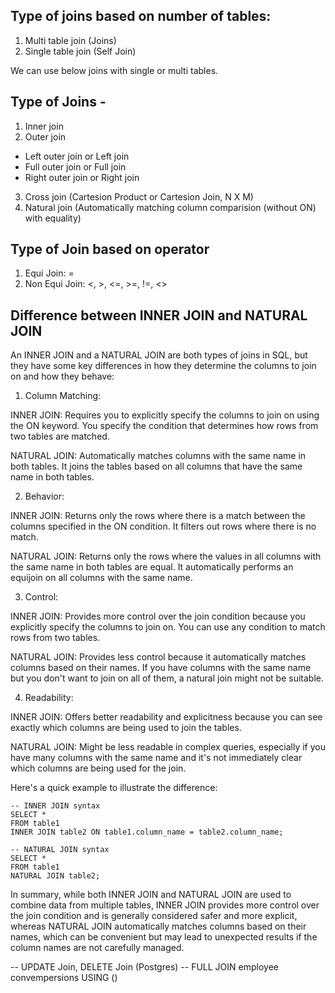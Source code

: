 ## Type of joins based on number of tables:
1. Multi table join (Joins)
2. Single table join (Self Join)

We can use below joins with single or multi tables.


## Type of Joins - 
1. Inner join
2. Outer join 
  - Left outer join or Left join
  - Full outer join or Full join
  - Right outer join or Right join
3. Cross join (Cartesion Product or Cartesion Join, N X M)
4. Natural join (Automatically matching column comparision (without ON) with equality)


## Type of Join based on operator
1.	Equi Join: =
2.	Non Equi Join: <,  >,  <=,  >=, !=, <>



## Difference between INNER JOIN and NATURAL JOIN
An INNER JOIN and a NATURAL JOIN are both types of joins in SQL, but they have some key differences in how they determine the columns to join on and how they behave:

1. Column Matching:

INNER JOIN: Requires you to explicitly specify the columns to join on using the ON keyword. You specify the condition that determines how rows from two tables are matched.

NATURAL JOIN: Automatically matches columns with the same name in both tables. It joins the tables based on all columns that have the same name in both tables.

2. Behavior:

INNER JOIN: Returns only the rows where there is a match between the columns specified in the ON condition. It filters out rows where there is no match.

NATURAL JOIN: Returns only the rows where the values in all columns with the same name in both tables are equal. It automatically performs an equijoin on all columns with the same name.

3. Control:

INNER JOIN: Provides more control over the join condition because you explicitly specify the columns to join on. You can use any condition to match rows from two tables.

NATURAL JOIN: Provides less control because it automatically matches columns based on their names. If you have columns with the same name but you don't want to join on all of them, a natural join might not be suitable.

4. Readability:

INNER JOIN: Offers better readability and explicitness because you can see exactly which columns are being used to join the tables.

NATURAL JOIN: Might be less readable in complex queries, especially if you have many columns with the same name and it's not immediately clear which columns are being used for the join.

Here's a quick example to illustrate the difference:

```
-- INNER JOIN syntax
SELECT *
FROM table1
INNER JOIN table2 ON table1.column_name = table2.column_name;

-- NATURAL JOIN syntax
SELECT *
FROM table1
NATURAL JOIN table2;
```


In summary, while both INNER JOIN and NATURAL JOIN are used to combine data from multiple tables, INNER JOIN provides more control over the join condition and is generally considered safer and more explicit, whereas NATURAL JOIN automatically matches columns based on their names, which can be convenient but may lead to unexpected results if the column names are not carefully managed.

-- UPDATE Join, DELETE Join (Postgres)
-- FULL JOIN employee convempersions USING ()